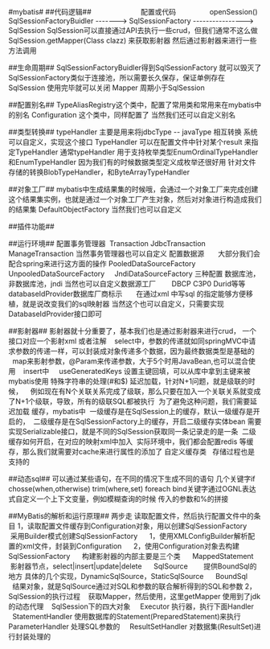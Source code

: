 #mybatis#
##代码逻辑##
                         配置或代码                  openSession()
SqlSessionFactoryBuidler -------> SqlSessionFactory ----------------> SqlSession
SqlSession可以直接通过API去执行一些crud，但我们通常不这么做
SqlSession.getMapper(Class clazz) 来获取影射器
然后通过影射器来进行一些方法调用

##生命周期##
SqlSessionFactoryBuidler得到SqlSessionFactory 就可以毁灭了
SqlSessionFactory类似于连接池，所以需要长久保存，保证单例存在
SqlSession  使用完毕就可以关闭
Mapper  周期小于SqlSession

##配置别名##
TypeAliasRegistry这个类中，配置了常用类和常用来在mybatis中的别名
Configuration 这个类中，同样配置了
当然我们还可以自定义别名

##类型转换##
typeHandler 主要是用来将jdbcType -- javaType 相互转换
系统可以自定义，实现这个接口 TypeHandler
可以在配置文件中针对某个result 来指定TypeHandler
通常typeHandler 用于支持枚举类型EnumOrdinalTypeHandler 和EnumTypeHandler 因为我们有的时候数据类型定义成枚举还很好用
针对文件存储的转换BlobTypeHandler，和ByteArrayTypeHandler

##对象工厂##
mybatis中生成结果集的时候哦，会通过一个对象工厂来完成创建这个结果集实例，也就是通过一个对象工厂产生对象，然后对对象进行构造成我们的结果集
DefaultObjectFactory
当然我们也可以自定义

##插件功能##

##运行环境##
配置事务管理器  Transaction       JdbcTransaction    ManageTransaction
 当然事务管理器也可以自定义
配置数据源       大部分我们会配合spring来进行这方面的操作
 PooledDataSourceFactory     UnpooledDataSourceFactory     JndiDataSourceFactory 三种配置
 数据库池，非数据库池，jndi
 当然也可以自定义数据源工厂        DBCP C3P0 Durid等等
 databaseIdProvider数据库厂商标示       在通过xml 中写sql 的指定能够方便移植，就是说改变我们的sql映射器
 当然这个也可以自定义，只需要实现DatabaseIdProvider接口即可
 
##影射器##
影射器就十分重要了，基本我们也是通过影射器来进行crud，
一个接口对应一个影射xml 或者注解
    select中，参数的传递就如同springMVC中请求参数的传递一样，可以封装成对象传递多个数据，因为最终数据类型是基础的
     map来影射参数，@Param来传递参数，大于5个时用JavaBean,也可以混合使用
    insert中
     useGeneratedKeys 设置主键回填，可以从库中拿到主键来被mybatis使用
特殊字符串的处理(#和$)
延迟加载，针对N+1问题，就是级联的时候，
    例如现在有N个关联关系完成了级联，那么只要在加入一个关联关系就变成了N+1个级联，导致，所有的级联SQL都被执行
  为了避免这种问题，我们需要延迟加载
缓存，mybatis中
  一级缓存是在SqlSession上的缓存，默认一级缓存是开启的，
  二级缓存是在SqlSessionFactory上的缓存，开启二级缓存实体bean 需要实现Serializable接口，就是不同的SqlSession获取同一条记录走的是一条
  二级缓存如何开启，在对应的映射xml中加入<cache/>
  实际环境中，我们都会配置redis 等缓存，那么我们就需要对cache来进行属性的添加了 自定义缓存类  
存储过程也是支持的

##动态sql##
可以通过某些语句，在不同的情况下生成不同的语句
几个关键字if chosse(when,otherwise) trim(where,set) foreach
bind关键字通过OGNL表达式自定义一个上下文变量，例如模糊查询的时候 传入的参数和%的拼接

##MyBatis的解析和运行原理##
两步走 读取配置文件，然后执行配置文件中的条目
 1，读取配置文件缓存到Configuration对象，用以创建SqlSessionFactory
    采用Builder模式创建SqlSessionFactory
      1，使用XMLConfigBuilder解析配置的xml文件，封装到Configuration
      2，使用Configuration对象去构建SqlSessionFactory
      构建影射器的内部主要是三个类
      MappedStatement  影射器节点，select|insert|update|delete
      SqlSource        提供BoundSql的地方 具体的几个实现，DynamicSqlSource，StaticSqlSource
      BoundSql         结果对象，就是SqlSource通过对SQL和参数的联合解析得到的SQL和参数
 2，SqlSession的执行过程
    获取Mapper，然后使用，这里getMapper 使用到了jdk的动态代理
    SqlSession下的四大对象
      Executor 执行器，执行下面Handler
      StatementHandler 使用数据库的Statement(PreparedStatement)来执行
      ParameterHandler 处理SQL参数的
      ResultSetHandler 对数据集(ResultSet)进行封装处理的
 

 

